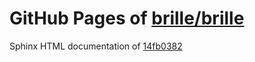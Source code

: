 GitHub Pages of [brille/brille](https://github.com/brille/brille.git)
======================================
Sphinx HTML documentation of [14fb0382](https://github.com/brille/brille/tree/14fb0382d81d99c4c61e6d8085a3070dd307207f)
